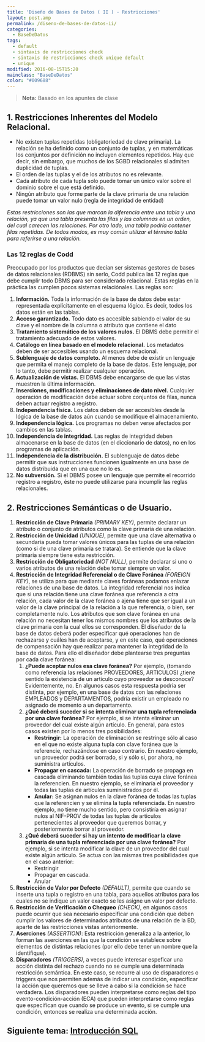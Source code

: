 ```yaml
---
title: 'Diseño de Bases de Datos ( II ) - Restricciones'
layout: post.amp
permalink: /diseno-de-bases-de-datos-ii/
categories:
  - BaseDeDatos
tags:
  - default
  - sintaxis de restricciones check
  - sintaxis de restricciones check unique default
  - unique
modified: 2016-08-15T15:20
mainclass: "BaseDeDatos"
color: "#009688"
---
```


> __Nota:__ Basado en los apuntes de clase



## 1. Restricciones Inherentes del Modelo Relacional.

<!--ad-->

- No existen tuplas repetidas (obligatoriedad de clave primaria). La relación se ha definido como un conjunto de tuplas, y en matemáticas los conjuntos por definición no incluyen elementos repetidos. Hay que decir, sin embargo, que muchos de los SGBD relacionales sí admiten duplicidad de tuplas.
- El orden de las tuplas y el de los atributos no es relevante.
- Cada atributo de cada tupla solo puede tomar un único valor sobre el dominio sobre el que está definido.
- Ningún atributo que forme parte de la clave primaria de una relación puede tomar un valor nulo (regla de integridad de entidad)

_Estas restricciones son las que marcan la diferencia entre una tabla y una relación, ya que una tabla presenta las filas y las columnas en un orden, del cual carecen las relaciones. Por otro lado, una tabla podría contener filas repetidas. De todos modos, es muy común utilizar el término tabla para referirse a una relación._

### Las 12 reglas de Codd

Preocupado por los productos que decían ser sistemas gestores de bases de datos relacionales (RDBMS) sin serlo, Codd publica las 12 reglas que debe cumplir todo DBMS para ser considerado relacional. Estas reglas en la práctica las cumplen pocos sistemas relaciónales. Las reglas son:

1. **Información.** Toda la información de la base de datos debe estar representada explícitamente en el esquema lógico. Es decir, todos los datos están en las tablas.
2. **Acceso garantizado.** Todo dato es accesible sabiendo el valor de su clave y el nombre de la columna o atributo que contiene el dato
3. **Tratamiento sistemático de los valores nulos.** El DBMS debe permitir el tratamiento adecuado de estos valores.
4. **Catálogo en línea basado en el modelo relacional.** Los metadatos deben de ser accesibles usando un esquema relacional.
5. **Sublenguaje de datos completo.** Al menos debe de existir un lenguaje que permita el manejo completo de la base de datos. Este lenguaje, por lo tanto, debe permitir realizar cualquier operación.
6. **Actualización de vistas.** El DBMS debe encargarse de que las vistas muestren la última información.
7. **Inserciones, modificaciones y eliminaciones de dato nivel.** Cualquier operación de modificación debe actuar sobre conjuntos de filas, nunca deben actuar registro a registro.
8. **Independencia física.** Los datos deben de ser accesibles desde la lógica de la base de datos aún cuando se modifique el almacenamiento.
9. **Independencia lógica.** Los programas no deben verse afectados por cambios en las tablas.
10. **Independencia de integridad.** Las reglas de integridad deben almacenarse en la base de datos (en el diccionario de datos), no en los programas de aplicación.
11. **Independencia de la distribución.** El sublenguaje de datos debe permitir que sus instrucciones funcionen igualmente en una base de datos distribuida que en una que no lo es.
12. **No subversión.** Si el DBMS posee un lenguaje que permite el recorrido registro a registro, éste no puede utilizarse para incumplir las reglas relacionales.

## 2. Restricciones Semánticas o de Usuario.

1.  **Restricción de Clave Primaria** _(PRIMARY KEY)_, permite declarar un atributo o conjunto de atributos como la clave primaria de una relación.
2.  **Restricción de Unicidad** _(UNIQUE)_, permite que una clave alternativa o secundaria pueda tomar valores únicos para las tuplas de una relación (como si de una clave primaria se tratara). Se entiende que la clave primaria siempre tiene esta restricción.
3.  **Restricción de Obligatoriedad** _(NOT NULL)_, permite declarar si uno o varios atributos de una relación debe tomar siempre un valor.
4.  **Restricción de Integridad Referencial o de Clave Foránea** _(FOREIGN KEY)_, se utiliza para que mediante claves foráneas podamos enlazar relaciones de una base de datos. La integridad referencial nos indica que si una relación tiene una clave foránea que referencia a otra relación, cada valor de la clave foránea o ajena tiene que ser igual a un valor de la clave principal de la relación a la que referencia, o bien, ser completamente nulo. Los atributos que son clave foránea en una relación no necesitan tener los mismos nombres que los atributos de la clave primaria con la cual ellos se corresponden. El diseñador de la base de datos deberá poder especificar qué operaciones han de rechazarse y cuáles han de aceptarse, y en este caso, qué operaciones de compensación hay que realizar para mantener la integridad de la base de datos. Para ello el diseñador debe plantearse tres preguntas por cada clave foránea:
    1.  **¿Puede aceptar nulos esa clave foránea?** Por ejemplo, (tomando como referencia las relaciones PROVEEDORES, ARTICULOS) ¿tiene sentido la existencia de un articulo cuyo proveedor se desconoce? Evidentemente, no. En algunos casos esta respuesta podría ser distinta, por ejemplo, en una base de datos con las relaciones EMPLEADOS y DEPARTAMENTOS, podría existir un empleado no asignado de momento a un departamento.
    2.  **¿Qué deberá suceder si se intenta eliminar una tupla referenciada por una clave foránea?** Por ejemplo, si se intenta eliminar un proveedor del cual existe algún artículo. En general, para estos casos existen por lo menos tres posibilidades:
        *   **Restringir:** La operación de eliminación se restringe sólo al caso en el que no existe alguna tupla con clave foránea que la referencie, rechazándose en caso contrario. En nuestro ejemplo, un proveedor podrá ser borrado, si y sólo si, por ahora, no suministra artículos.
        *   **Propagar en cascada:** La operación de borrado se propaga en cascada eliminando también todas las tuplas cuya clave foránea la referencien. En nuestro ejemplo, se eliminaría el proveedor y todas las tuplas de artículos suministrados por él.
        *   **Anular:** Se asignan nulos en la clave foránea de todas las tuplas que la referencien y se elimina la tupla referenciada. En nuestro ejemplo, no tiene mucho sentido, pero consistiría en asignar nulos al NIF-PROV de todas las tuplas de articulos pertenecientes al proveedor que queremos borrar, y posteriormente borrar al proveedor.
    3.  **¿Qué deberá suceder si hay un intento de modificar la clave primaria de una tupla referenciada por una clave foránea?** Por ejemplo, si se intenta modificar la clave de un proveedor del cual existe algún artículo. Se actua con las mismas tres posibilidades que en el caso anterior:
        *   Restringir
        *   Propagar en cascada.
        *   Anular
5.  **Restricción de Valor por Defecto** _(DEFAULT)_, permite que cuando se inserte una tupla o registro en una tabla, para aquellos atributos para los cuales no se indique un valor exacto se les asigne un valor por defecto.
6.  **Restricción de Verificación o Chequeo** _(CHECK)_, en algunos casos puede ocurrir que sea necesario especificar una condición que deben cumplir los valores de determinados atributos de una relación de la BD, aparte de las restricciones vistas anteriormente.
7.  **Aserciones** _(ASSERTION)_: Esta restricción generaliza a la anterior, lo forman las aserciones en las que la condición se establece sobre elementos de distintas relaciones (por ello debe tener un nombre que la identifique).
8.  **Disparadores** _(TRIGGERS)_, a veces puede interesar espeficar una acción distinta del rechazo cuando no se cumple una determinada restricción semántica. En este caso, se recurre al uso de disparadores o triggers que nos permiten además de indicar una condición, especificar la acción que queremos que se lleve a cabo si la condición se hace verdadera. Los disparadores pueden interpretarse como reglas del tipo evento-condición-acción (ECA) que pueden interpretarse como reglas que especifican que cuando se produce un evento, si se cumple una condición, entonces se realiza una determinada acción.

## Siguiente tema: [Introducción SQL][1]

  [1]: https://elbauldelprogramador.com/introduccion-sql-sql-introduction/
